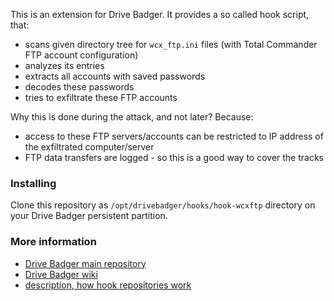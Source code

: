 This is an extension for Drive Badger. It provides a so called hook script, that:

- scans given directory tree for `wcx_ftp.ini` files (with Total Commander FTP account configuration)
- analyzes its entries
- extracts all accounts with saved passwords
- decodes these passwords
- tries to exfiltrate these FTP accounts

Why this is done during the attack, and not later? Because:

- access to these FTP servers/accounts can be restricted to IP address of the exfiltrated computer/server
- FTP data transfers are logged - so this is a good way to cover the tracks

### Installing

Clone this repository as `/opt/drivebadger/hooks/hook-wcxftp` directory on your Drive Badger persistent partition.

### More information

- [Drive Badger main repository](https://github.com/drivebadger/drivebadger)
- [Drive Badger wiki](https://github.com/drivebadger/drivebadger/wiki)
- [description, how hook repositories work](https://github.com/drivebadger/drivebadger/wiki/Hook-repositories)
